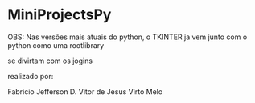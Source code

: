 # MiniProjectsPy

OBS: Nas versões mais atuais do python, o TKINTER ja vem junto com o python como uma rootlibrary 

se divirtam com os jogins

realizado por:

Fabricio 
Jefferson D.
Vitor de Jesus 
Virto Melo
